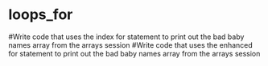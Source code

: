 # loops_for

#Write code that uses the index for statement to print out the bad baby names array from the arrays session
#Write code that uses the enhanced for statement to print out the bad baby names array from the arrays session
